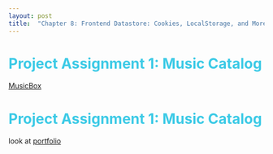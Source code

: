 ```yaml
---
layout: post
title:  "Chapter 8: Frontend Datastore: Cookies, LocalStorage, and More"
---
```


<h1 style="color:#3CCAE6">Project Assignment 1: Music Catalog</h1>

[MusicBox](https://oscarrobertrodriguez.github.io/MusicBox/)

<h1 style="color:#3CCAE6">Project Assignment 1: Music Catalog</h1>

look at [portfolio](https://oscarrobertrodriguez.github.io/portfolio-Pastel/)